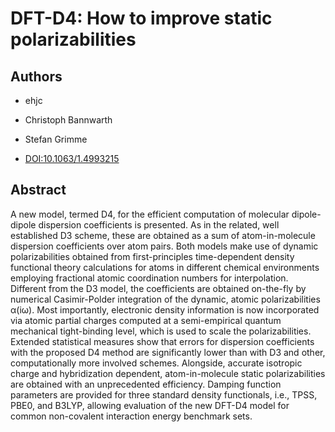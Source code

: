 # DFT-D4: How to improve static polarizabilities

## Authors

- ehjc
- Christoph Bannwarth
- Stefan Grimme

- [DOI:10.1063/1.4993215](https://doi.org/10.1063/1.4993215)

## Abstract

A new model, termed D4, for the efficient computation of molecular dipole-dipole dispersion coefficients is presented.
As in the related, well established D3 scheme, these are obtained as a sum of atom-in-molecule dispersion coefficients over atom pairs.
Both models make use of dynamic polarizabilities obtained from first-principles time-dependent density functional theory calculations for atoms in different chemical environments employing fractional atomic coordination numbers for interpolation.
Different from the D3 model, the coefficients are obtained on-the-fly by numerical Casimir-Polder integration of the dynamic, atomic polarizabilities α(iω).
Most importantly, electronic density information is now incorporated via atomic partial charges computed at a semi-empirical quantum mechanical tight-binding level, which is used to scale the polarizabilities.
Extended statistical measures show that errors for dispersion coefficients with the proposed D4 method are significantly lower than with D3 and other, computationally more involved schemes. Alongside, accurate isotropic charge and hybridization dependent, atom-in-molecule static polarizabilities are obtained with an unprecedented efficiency.
Damping function parameters are provided for three standard density functionals, i.e., TPSS, PBE0, and B3LYP, allowing evaluation of the new DFT-D4 model for common non-covalent interaction energy benchmark sets.

